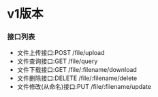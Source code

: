v1版本
===

### 接口列表
- 文件上传接口:POST /file/upload
- 文件查询接口:GET /file/query
- 文件下载接口:GET /file/:filename/download
- 文件删除接口:DELETE /file/:filename/delete
- 文件修改(从命名)接口:PUT /file/:filename/update


